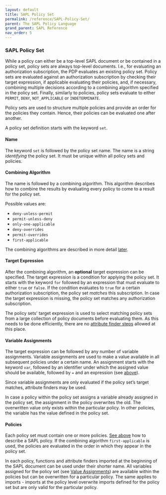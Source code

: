 ```yaml
---
layout: default
title: SAPL Policy Set
permalink: /reference/SAPL-Policy-Set/
parent: The SAPL Policy Language
grand_parent: SAPL Reference
nav_order: 5
---
```


### SAPL Policy Set

While a policy can either be a top-level SAPL document or be contained in a policy set, policy sets are always top-level documents. I.e., for evaluating an authorization subscription, the PDP evaluates an existing policy set. Policy sets are evaluated against an authorization subscription by checking their target expression, if applicable evaluating their policies, and, if necessary, combining multiple decisions according to a combining algorithm specified in the policy set. Finally, similarly to policies, policy sets evaluate to either `PERMIT`, `DENY`, `NOT_APPLICABLE` or `INDETERMINATE`.

Policy sets are used to structure multiple policies and provide an order for the policies they contain. Hence, their policies can be evaluated one after another.

A policy set definition starts with the keyword `set`.

#### Name

The keyword `set` is followed by the policy set name. The name is a string *identifying* the policy set. It must be unique within all policy sets and policies.

#### Combining Algorithm

The name is followed by a combining algorithm. This algorithm describes how to combine the results by evaluating every policy to come to a result for the policy set.

Possible values are:

- `deny-unless-permit`
- `permit-unless-deny`
- `only-one-applicable`
- `deny-overrides`
- `permit-overrides`
- `first-applicable`

The combining algorithms are described in more detail [later](#combining-algorithms).

#### Target Expression

After the combining algorithm, an **optional** target expression can be specified. The target expression is a condition for applying the policy set. It starts with the keyword `for` followed by an expression that must evaluate to either `true` or `false`. If the condition evaluates to `true` for a certain authorization subscription, the policy set *matches* this subscription. In case the target expression is missing, the policy set matches any authorization subscription.

The policy sets' target expression is used to select matching policy sets from a large collection of policy documents before evaluating them. As this needs to be done efficiently, there are no [attribute finder steps](#attribute-finders) allowed at this place.

#### Variable Assignments

The target expression can be followed by any number of variable assignments. Variable assignments are used to make a value available in all subsequent policies under a certain name. An assignment starts with the keyword `var`, followed by an identifier under which the assigned value should be available, followed by `=` and an expression (see [above](#value-assignment)).

Since variable assignments are only evaluated if the policy set’s target matches, attribute finders may be used.

In case a policy within the policy set assigns a variable already assigned in the policy set, the assignment in the policy overwrites the old. The overwritten value only exists within the particular policy. In other policies, the variable has the value defined in the policy set.

#### Policies

Each policy set must contain one or more policies. [See above](#policy) how to describe a SAPL policy. If the combining algorithm `first-applicable` is used, the policies are evaluated in the order in which they appear in the policy set.

In each policy, functions and attribute finders imported at the beginning of the SAPL document can be used under their shorter name. All variables assigned for the policy set (see [Value Assignments](#policy-set-value-assignments)) are available within the policies but can be overwritten for a particular policy. The same applies to imports - imports at the policy level overwrite imports defined for the policy set but are only valid for the particular policy.
